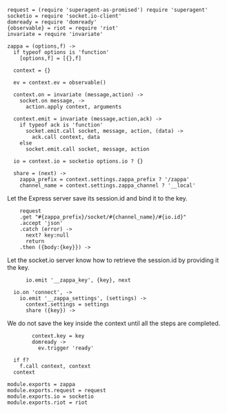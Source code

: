     request = (require 'superagent-as-promised') require 'superagent'
    socketio = require 'socket.io-client'
    domready = require 'domready'
    {observable} = riot = require 'riot'
    invariate = require 'invariate'

    zappa = (options,f) ->
      if typeof options is 'function'
        [options,f] = [{},f]

      context = {}

      ev = context.ev = observable()

      context.on = invariate (message,action) ->
        socket.on message, ->
          action.apply context, arguments

      context.emit = invariate (message,action,ack) ->
        if typeof ack is 'function'
          socket.emit.call socket, message, action, (data) ->
            ack.call context, data
        else
          socket.emit.call socket, message, action

      io = context.io = socketio options.io ? {}

      share = (next) ->
        zappa_prefix = context.settings.zappa_prefix ? '/zappa'
        channel_name = context.settings.zappa_channel ? '__local'

Let the Express server save its session.id and bind it to the key.

        request
        .get "#{zappa_prefix}/socket/#{channel_name}/#{io.id}"
        .accept 'json'
        .catch (error) ->
          next? key:null
          return
        .then ({body:{key}}) ->

Let the socket.io server know how to retrieve the session.id by providing it the key.

          io.emit '__zappa_key', {key}, next

      io.on 'connect', ->
        io.emit '__zappa_settings', (settings) ->
          context.settings = settings
          share ({key}) ->

We do not save the key inside the context until all the steps are completed.

            context.key = key
            domready ->
              ev.trigger 'ready'

      if f?
        f.call context, context
      context

    module.exports = zappa
    module.exports.request = request
    module.exports.io = socketio
    module.exports.riot = riot
